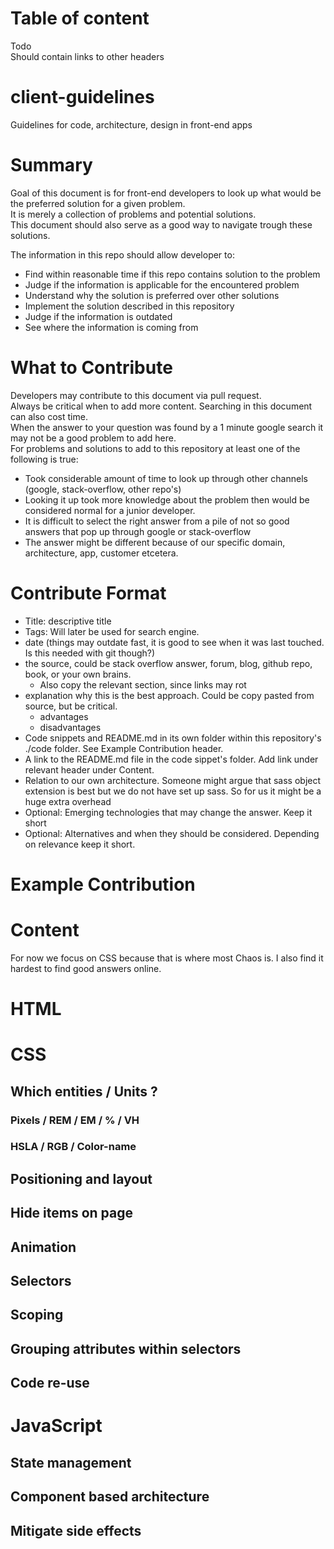 # Table of content
Todo  
Should contain links to other headers  

# client-guidelines
Guidelines for code, architecture, design in front-end apps

# Summary
Goal of this document is for front-end developers to look up what would be the preferred solution for a given problem.  
It is merely a collection of problems and potential solutions.  
This document should also serve as a good way to navigate trough these solutions.  

The information in this repo should allow developer to:

- Find within reasonable time if this repo contains solution to the problem
- Judge if the information is applicable for the encountered problem
- Understand why the solution is preferred over other solutions
- Implement the solution described in this repository
- Judge if the information is outdated
- See where the information is coming from

# What to Contribute
Developers may contribute to this document via pull request.  
Always be critical when to add more content.
Searching in this document can also cost time.  
When the answer to your question was found by a 1 minute google search it may not be a good problem to add here.  
For problems and solutions to add to this repository at least one of the following is true:

- Took considerable amount of time to look up through other channels (google, stack-overflow, other repo's)
- Looking it up took more knowledge about the problem then would be considered normal for a junior developer.
- It is difficult to select the right answer from a pile of not so good answers that pop up through google or stack-overflow
- The answer might be different because of our specific domain, architecture, app, customer etcetera.

# Contribute Format

- Title: descriptive title
- Tags: Will later be used for search engine.
- date (things may outdate fast, it is good to see when it was last touched. Is this needed with git though?) 
- the source, could be stack overflow answer, forum,  blog, github repo, book, or your own brains.  
  * Also copy the relevant section, since links may rot
- explanation why this is the best approach. Could be copy pasted from source, but be critical.
  * advantages
  * disadvantages
- Code snippets and README.md in its own folder within this repository's ./code folder. See Example Contribution header.
- A link to the README.md file in the code sippet's folder. Add link under relevant header under Content.
- Relation to our own architecture. Someone might argue that sass object extension is best but we do not have set up sass. So for us it might be a huge extra overhead
- Optional: Emerging technologies that may change the answer. Keep it short
- Optional: Alternatives and when they should be considered. Depending on relevance keep it short.

# Example Contribution

# Content
For now we focus on CSS because that is where most Chaos is.
I also find it hardest to find good answers online.
# HTML
# CSS
## Which entities / Units ?
### Pixels / REM / EM / % / VH 
### HSLA / RGB / Color-name
## Positioning and layout
## Hide items on page
## Animation
## Selectors
## Scoping
## Grouping attributes within selectors
## Code re-use
# JavaScript
## State management
## Component based architecture
## Mitigate side effects


